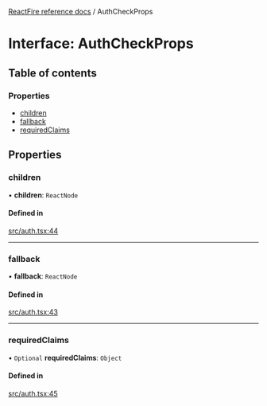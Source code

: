 [ReactFire reference docs](../README.md) / AuthCheckProps

# Interface: AuthCheckProps

## Table of contents

### Properties

- [children](AuthCheckProps.md#children)
- [fallback](AuthCheckProps.md#fallback)
- [requiredClaims](AuthCheckProps.md#requiredclaims)

## Properties

### children

• **children**: `ReactNode`

#### Defined in

[src/auth.tsx:44](https://github.com/radmanesh/reactfire/blob/main/src/auth.tsx#L44)

___

### fallback

• **fallback**: `ReactNode`

#### Defined in

[src/auth.tsx:43](https://github.com/radmanesh/reactfire/blob/main/src/auth.tsx#L43)

___

### requiredClaims

• `Optional` **requiredClaims**: `Object`

#### Defined in

[src/auth.tsx:45](https://github.com/radmanesh/reactfire/blob/main/src/auth.tsx#L45)
